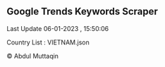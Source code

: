 

## Google Trends Keywords Scraper 
 
Last Update 06-01-2023 , 15:50:06

Country List :
VIETNAM.json



© Abdul Muttaqin 
